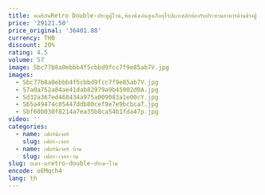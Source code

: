```yaml
---
title: อเมริกันRetro Double-ประตูตู้ไวน์,ห้องนั่งเล่นสูงเก็บยุโรปแกะสลักห้องรับประทานอาหารด้านข้างตู้
price: '29121.50'
price_original: '36401.88'
currency: THB
discount: 20%
rating: 4.5
volume: 57
image: Sbc77b8a0ebbb4f5cbbd9fcc7f9e85ab7V.jpg
images:
  - Sbc77b8a0ebbb4f5cbbd9fcc7f9e85ab7V.jpg
  - S7a0a752a84ae41dab82979a9b45902d0A.jpg
  - Sd32a367ed468434a975a009083a1e00cY.jpg
  - S65a49474c85447ddb80cef9e7e9bcbcaT.jpg
  - Sbf60b030f8214a7ea35b8ca54b1fda47p.jpg
video: ''
categories:
  - name: เฟอร์นิเจอร์
    slug: เฟอร-เจอร
  - name: เฟอร์นิเจอร์ บ้าน
    slug: เฟอร-เจอร-าน
slug: อเมร-นretro-double-ประต-ไวน
encode: oEMqch4
lang: th
---
```

  